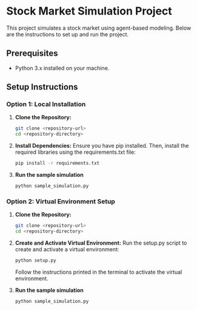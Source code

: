 # Stock Market Simulation Project

This project simulates a stock market using agent-based modeling. Below are the instructions to set up and run the project.

## Prerequisites

- Python 3.x installed on your machine.

## Setup Instructions

### Option 1: Local Installation

1. **Clone the Repository:**
   ```bash
   git clone <repository-url>
   cd <repository-directory>
   ```
2. **Install Dependencies:**
Ensure you have pip installed. Then, install the required libraries using the requirements.txt file:
   ```bash
   pip install -r requirements.txt
   ```
3. **Run the sample simulation**
   ```bash
   python sample_simulation.py
   ```

### Option 2: Virtual Environment Setup
1. **Clone the Repository:**
   ```bash
   git clone <repository-url>
   cd <repository-directory>
   ```
2. **Create and Activate Virtual Environment:**
    Run the setup.py script to create and activate a virtual environment:
   ```bash
   python setup.py
   ```
   Follow the instructions printed in the terminal to activate the virtual environment.

3. **Run the sample simulation**
   ```bash
   python sample_simulation.py
   ```



